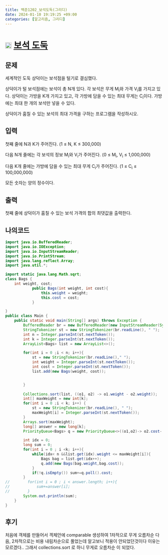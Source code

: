 ```yaml
---
title: 백준1202_보석도둑(그리디)
date: 2024-01-10 19:19:25 +09:00
categories: [알고리즘, 그리디]
---
```

# <img width="20px"  src="https://d2gd6pc034wcta.cloudfront.net/tier/14.svg" class="solvedac-tier"> [보석 도둑](https://www.acmicpc.net/problem/1202) 


## 문제
<p>세계적인 도둑 상덕이는 보석점을 털기로 결심했다.</p>

<p>상덕이가 털 보석점에는 보석이 총 N개 있다. 각 보석은 무게 M<sub>i</sub>와 가격 V<sub>i</sub>를 가지고 있다. 상덕이는 가방을 K개 가지고 있고, 각 가방에 담을 수 있는 최대 무게는 C<sub>i</sub>이다. 가방에는 최대 한 개의 보석만 넣을 수 있다.</p>

<p>상덕이가 훔칠 수 있는 보석의 최대 가격을 구하는 프로그램을 작성하시오.</p>

## 입력
<p>첫째 줄에 N과 K가 주어진다. (1 ≤ N, K ≤ 300,000)</p>

<p>다음 N개 줄에는 각 보석의 정보 M<sub>i</sub>와 V<sub>i</sub>가 주어진다. (0 ≤ M<sub>i</sub>, V<sub>i</sub> ≤ 1,000,000)</p>

<p>다음 K개 줄에는 가방에 담을 수 있는 최대 무게 C<sub>i</sub>가 주어진다. (1 ≤ C<sub>i</sub> ≤ 100,000,000)</p>

<p>모든 숫자는 양의 정수이다.</p>

## 출력
<p>첫째 줄에 상덕이가 훔칠 수 있는 보석 가격의 합의 최댓값을 출력한다.</p>


## 나의코드
```java
import java.io.BufferedReader;
import java.io.IOException;
import java.io.InputStreamReader;
import java.io.PrintStream;
import java.lang.reflect.Array;
import java.util.*;

import static java.lang.Math.sqrt;
class Bags {
    int weight, cost;
            public Bags(int weight, int cost){
                this.weight = weight;
                this.cost = cost;
            }

}
public class Main {
    public static void main(String[] args) throws Exception {
        BufferedReader br = new BufferedReader(new InputStreamReader(System.in));
        StringTokenizer st = new StringTokenizer(br.readLine(), " ");
        int n = Integer.parseInt(st.nextToken());
        int k = Integer.parseInt(st.nextToken());
        ArrayList<Bags> list = new ArrayList<>();

        for(int i = 0 ;i < n; i++){
            st = new StringTokenizer(br.readLine()," ");
            int weight = Integer.parseInt(st.nextToken());
            int cost = Integer.parseInt(st.nextToken());
            list.add(new Bags(weight, cost));


        }
        
        Collections.sort(list, ((o1, o2) -> o1.weight - o2.weight));
        int[] maxWeight = new int[k];
        for(int i = 0 ;i < k; i++) {
            st = new StringTokenizer(br.readLine(), " ");
            maxWeight[i] = Integer.parseInt(st.nextToken());
        }
        Arrays.sort(maxWeight);
        long[] answer = new long[k];
        PriorityQueue<Bags> q = new PriorityQueue<>((o1,o2)-> o2.cost- o1.cost);

        int idx = 0;
        long sum = 0;
        for(int i = 0 ; i <k; i++){
            while(idx< n &&list.get(idx).weight <= maxWeight[i]){
                Bags bag = list.get(idx++);
                q.add(new Bags(bag.weight,bag.cost));
            }
            if(!q.isEmpty()) sum+=q.poll().cost;
        }
//        for(int i = 0 ; i < answer.length; i++){
//            sum+=answer[i];
//        }
        System.out.println(sum);
    }
}
```
## 후기
<p>처음에 객체를 만들어서 겍체안에 comparable 생성하여 1차적으로 무게 오름차순 다음, 2차적으로는 비용 내림차순으로 풀었는데 알고보니 적용이 안되었던것이다 이유는 모르겠다.. 그래서 collections.sort 로 하니 무게로 오름차순 이 되었다.</p>
